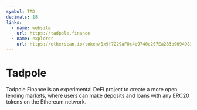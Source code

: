 ```yaml
---
symbol: TAD
decimals: 18
links:
  - name: website
    url: https://tadpole.finance
  - name: explorer
    url: https://etherscan.io/token/0x9f7229aF0c4b9740e207Ea283b9094983f78ba04
---
```


# Tadpole

Tadpole Finance is an experimental DeFi project to create a more open lending markets, where users can make deposits and loans with any ERC20 tokens on the Ethereum network.
